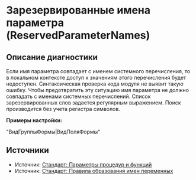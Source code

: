 # Зарезервированные имена параметра (ReservedParameterNames)

<!-- Блоки выше заполняются автоматически, не трогать -->
## Описание диагностики
Если имя параметра совпадает с именем системного перечисления, то в локальном контексте доступ к значениям этого перечисления будет недоступен.
Синтаксическая проверка кода модуля не выявит такую ошибку. Чтобы предотвратить эту ситуацию имя параметра не должно совпадать с именами системных перечислений.
Список зарезервированных слов задается регулярным выражением.
Поиск производится без учета регистра символов.

**Примеры настройки:**

"ВидГруппыФормы|ВидПоляФормы"

## Источники
<!-- Необходимо указывать ссылки на все источники, из которых почерпнута информация для создания диагностики -->

* Источник: [Стандарт: Параметры процедур и функций](https://its.1c.ru/db/v8std/content/640/hdoc)
* Источник: [Стандарт: Правила образования имен переменных](https://its.1c.ru/db/v8std#content:454:hdoc)
